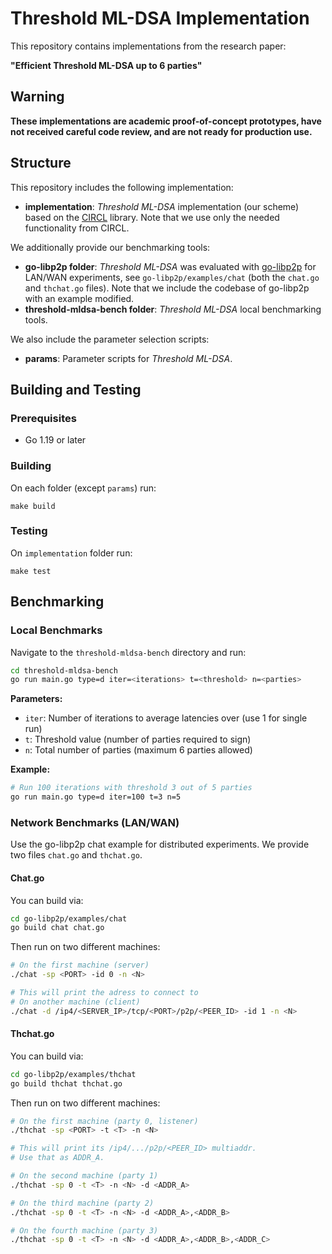 # Threshold ML-DSA Implementation

This repository contains implementations from the research paper:

**"Efficient Threshold ML-DSA up to 6 parties"**

## Warning

**These implementations are academic proof-of-concept prototypes, have not received careful code review, and are not ready for production use.**

## Structure

This repository includes the following implementation:

- **implementation**: *Threshold ML-DSA* implementation (our scheme) based on the [CIRCL](https://github.com/cloudflare/circl) library.
Note that we use only the needed functionality from CIRCL.

We additionally provide our benchmarking tools:

- **go-libp2p folder**: *Threshold ML-DSA* was evaluated with [go-libp2p](https://github.com/libp2p/go-libp2p) for LAN/WAN experiments, see `go-libp2p/examples/chat` (both the `chat.go` and `thchat.go` files). Note that we include the codebase of go-libp2p with an example modified.
- **threshold-mldsa-bench folder**: *Threshold ML-DSA* local benchmarking tools.

We also include the parameter selection scripts:
- **params**: Parameter scripts for *Threshold ML-DSA*.

## Building and Testing

### Prerequisites

- Go 1.19 or later

### Building

On each folder (except `params`) run:

```
make build
```

### Testing

On `implementation` folder run:

```
make test
```

## Benchmarking

### Local Benchmarks

Navigate to the `threshold-mldsa-bench` directory and run:

```bash
cd threshold-mldsa-bench
go run main.go type=d iter=<iterations> t=<threshold> n=<parties>
```

**Parameters:**
- `iter`: Number of iterations to average latencies over (use 1 for single run)
- `t`: Threshold value (number of parties required to sign)
- `n`: Total number of parties (maximum 6 parties allowed)

**Example:**

```bash
# Run 100 iterations with threshold 3 out of 5 parties
go run main.go type=d iter=100 t=3 n=5
```

### Network Benchmarks (LAN/WAN)

Use the go-libp2p chat example for distributed experiments. We provide two files `chat.go` and `thchat.go`.

#### Chat.go

You can build via:

```bash
cd go-libp2p/examples/chat
go build chat chat.go
```

Then run on two different machines:
```bash
# On the first machine (server)
./chat -sp <PORT> -id 0 -n <N>

# This will print the adress to connect to
# On another machine (client)
./chat -d /ip4/<SERVER_IP>/tcp/<PORT>/p2p/<PEER_ID> -id 1 -n <N>
```

#### Thchat.go

You can build via:

```bash
cd go-libp2p/examples/thchat
go build thchat thchat.go
```

Then run on two different machines:
```bash
# On the first machine (party 0, listener)
./thchat -sp <PORT> -t <T> -n <N>

# This will print its /ip4/.../p2p/<PEER_ID> multiaddr.
# Use that as ADDR_A.

# On the second machine (party 1)
./thchat -sp 0 -t <T> -n <N> -d <ADDR_A>

# On the third machine (party 2)
./thchat -sp 0 -t <T> -n <N> -d <ADDR_A>,<ADDR_B>

# On the fourth machine (party 3)
./thchat -sp 0 -t <T> -n <N> -d <ADDR_A>,<ADDR_B>,<ADDR_C>

```
